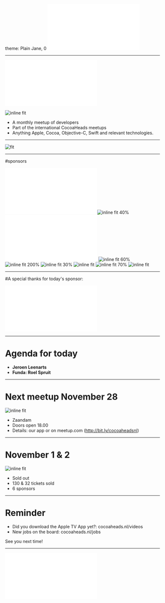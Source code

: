 theme: Plain Jane, 0
 ![fit 150%](../../Logos/CocoaHeadsNL.pdf)

---

![right](../../Logos/CocoaHeadsNL.pdf)

![inline fit](../../Images/4.jpg)

- A monthly meetup of developers
- Part of the international CocoaHeads meetups
- Anything Apple, Cocoa, Objective-C, Swift and relevant technologies.

---

![fit](../../Images/swag.png)

---

#sponsors

![inline fit 40%](../../Logos/egeniq.pdf)![inline fit 40%](../../Logos/parkmobile.png) ![inline fit 150%](../../Logos/xebia.pdf)
![inline fit 60%](../../Logos/logo-nyon_black_website.png)![inline fit 200%](../../Logos/achmea.jpg) ![inline fit 30%](../../Logos/q42.png)
![inline fit](../../Logos/getaround.png) ![inline fit 70%](../../Logos/anwb400.png) ![inline fit](../../Logos/moneybird-logo-full-blue.png)


---

#A special thanks for today's sponsor:

![inline fit 200%](../../Logos/funda.pdf)

---

# Agenda for today

- **Jeroen Leenarts** 
- **Funda: Roel Spruit** 

---

# Next meetup November 28
![inline fit](../../Logos/ah.png)

- Zaandam
- Doors open 18.00
- Details: our app or on meetup.com (http://bit.ly/cocoaheadsnl)

---

# November 1 & 2

![inline fit](../../Logos/do_ios_logo.png)

- Sold out
- 130 & 32 tickets sold
- 6 sponsors

---

# Reminder

- Did you download the Apple TV App yet?: cocoaheads.nl/videos
- New jobs on the board: cocoaheads.nl/jobs

See you next time!

---

![fit](../../Logos/CocoaHeadsNL.pdf)

